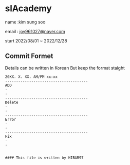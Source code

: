 # slAcademy
name :kim sung soo

email : joy961027@naver.com

start 2022/08/01 ~ 2022/12/28
  
## Commit Formet 
Details can be written in Korean But keep the format staight

```
20XX. X. XX. AM/PM xx:xx
--------------------------------------
ADD
-
-
--------------------------------------
Delete
-
-
--------------------------------------
Error
-
-
--------------------------------------
Fix
-
-


#### This file is written by HIBAR97
